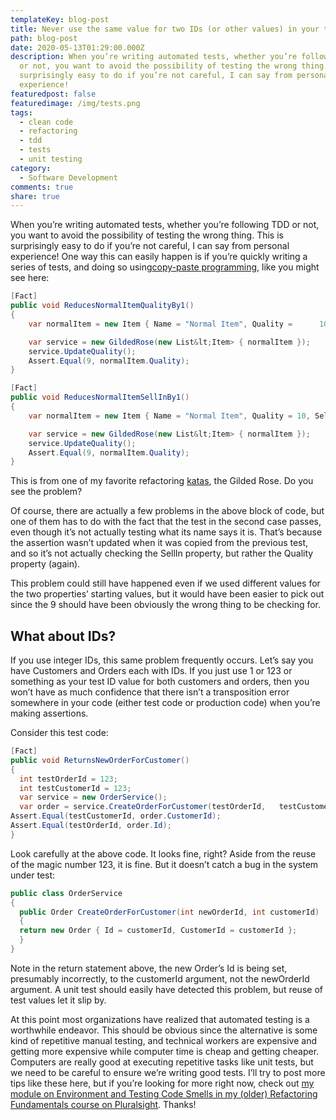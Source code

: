 ```yaml
---
templateKey: blog-post
title: Never use the same value for two IDs (or other values) in your tests
path: blog-post
date: 2020-05-13T01:29:00.000Z
description: When you’re writing automated tests, whether you’re following TDD
  or not, you want to avoid the possibility of testing the wrong thing. This is
  surprisingly easy to do if you’re not careful, I can say from personal
  experience!
featuredpost: false
featuredimage: /img/tests.png
tags:
  - clean code
  - refactoring
  - tdd
  - tests
  - unit testing
category:
  - Software Development
comments: true
share: true
---
```

When you’re writing automated tests, whether you’re following TDD or not, you want to avoid the possibility of testing the wrong thing. This is surprisingly easy to do if you’re not careful, I can say from personal experience! One way this can easily happen is if you’re quickly writing a series of tests, and doing so using[copy-paste programming](https://deviq.com/copy-paste-programming/), like you might see here:

```csharp
[Fact]
public void ReducesNormalItemQualityBy1()
{
    var normalItem = new Item { Name = "Normal Item", Quality =      10, SellIn = 10 };

    var service = new GildedRose(new List&lt;Item> { normalItem });
    service.UpdateQuality();
    Assert.Equal(9, normalItem.Quality);
}
```

```csharp
[Fact]
public void ReducesNormalItemSellInBy1()
{
    var normalItem = new Item { Name = "Normal Item", Quality = 10, SellIn = 10 };

    var service = new GildedRose(new List&lt;Item> { normalItem });
    service.UpdateQuality();
    Assert.Equal(9, normalItem.Quality);
}
```

This is from one of my favorite refactoring [katas](https://github.com/ardalis/kata-catalog), the Gilded Rose. Do you see the problem?

Of course, there are actually a few problems in the above block of code, but one of them has to do with the fact that the test in the second case passes, even though it’s not actually testing what its name says it is. That’s because the assertion wasn’t updated when it was copied from the previous test, and so it’s not actually checking the SellIn property, but rather the Quality property (again).

This problem could still have happened even if we used different values for the two properties’ starting values, but it would have been easier to pick out since the 9 should have been obviously the wrong thing to be checking for.

## What about IDs?

If you use integer IDs, this same problem frequently occurs. Let’s say you have Customers and Orders each with IDs. If you just use 1 or 123 or something as your test ID value for both customers and orders, then you won’t have as much confidence that there isn’t a transposition error somewhere in your code (either test code or production code) when you’re making assertions.

Consider this test code:

```csharp
[Fact]
public void ReturnsNewOrderForCustomer()
{
  int testOrderId = 123;
  int testCustomerId = 123;
  var service = new OrderService();
  var order = service.CreateOrderForCustomer(testOrderId,   testCustomerId);
Assert.Equal(testCustomerId, order.CustomerId);
Assert.Equal(testOrderId, order.Id);
}
```

Look carefully at the above code. It looks fine, right? Aside from the reuse of the magic number 123, it is fine. But it doesn’t catch a bug in the system under test:

```csharp
public class OrderService
{
  public Order CreateOrderForCustomer(int newOrderId, int customerId)
  {
  return new Order { Id = customerId, CustomerId = customerId };
  }
}
```

Note in the return statement above, the new Order’s Id is being set, presumably incorrectly, to the customerId argument, not the newOrderId argument. A unit test should easily have detected this problem, but reuse of test values let it slip by.

At this point most organizations have realized that automated testing is a worthwhile endeavor. This should be obvious since the alternative is some kind of repetitive manual testing, and technical workers are expensive and getting more expensive while computer time is cheap and getting cheaper. Computers are really good at executing repetitive tasks like unit tests, but we need to be careful to ensure we’re writing good tests. I’ll try to post more tips like these here, but if you’re looking for more right now, check out [my module on Environment and Testing Code Smells in my (older) Refactoring Fundamentals course on Pluralsight](https://www.pluralsight.com/courses/refactoring-fundamentals). Thanks!
